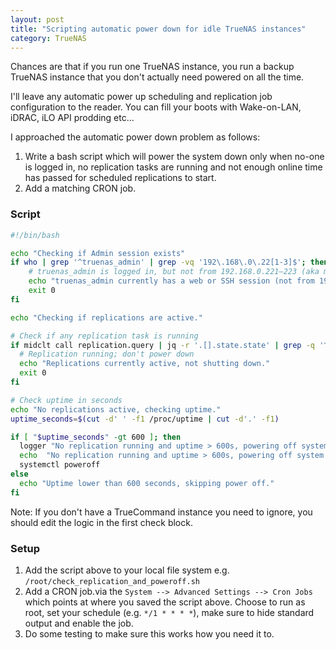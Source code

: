 ```yaml
---
layout: post
title: "Scripting automatic power down for idle TrueNAS instances"
category: TrueNAS
---
```


Chances are that if you run one TrueNAS instance, you run a backup TrueNAS instance that you don't actually need powered on all the time.

I'll leave any automatic power up scheduling and replication job configuration to the reader. You can fill your boots with Wake-on-LAN, iDRAC, iLO API prodding etc...

I approached the automatic power down problem as follows:

1. Write a bash script which will power the system down only when no-one is logged in, no replication tasks are running and not enough online time has passed for scheduled replications to start.
2. Add a matching CRON job.

### Script

```bash
#!/bin/bash

echo "Checking if Admin session exists"
if who | grep '^truenas_admin' | grep -vq '192\.168\.0\.22[1-3]$'; then
    # truenas_admin is logged in, but not from 192.168.0.221–223 (aka my TrueCommand instance)
    echo "truenas_admin currently has a web or SSH session (not from 192.168.0.221–223 aka the TrueCommand instance). Skipping power off."
    exit 0
fi

echo "Checking if replications are active."

# Check if any replication task is running
if midclt call replication.query | jq -r '.[].state.state' | grep -q '^RUNNING$'; then
  # Replication running; don't power down
  echo "Replications currently active, not shutting down."
  exit 0
fi

# Check uptime in seconds
echo "No replications active, checking uptime."
uptime_seconds=$(cut -d' ' -f1 /proc/uptime | cut -d'.' -f1)

if [ "$uptime_seconds" -gt 600 ]; then
  logger "No replication running and uptime > 600s, powering off system."
  echo  "No replication running and uptime > 600s, powering off system."
  systemctl poweroff
else
  echo "Uptime lower than 600 seconds, skipping power off."
fi
```

Note: If you don't have a TrueCommand instance you need to ignore, you should edit the logic in the first check block.

### Setup

1. Add the script above to your local file system e.g. ``/root/check_replication_and_poweroff.sh``
2. Add a CRON job.via the ``System --> Advanced Settings --> Cron Jobs`` which points at where you saved the script above. Choose to run as root, set your schedule (e.g. ``*/1 * * * *``), make sure to hide standard output and enable the job.
3. Do some testing to make sure this works how you need it to.
   
